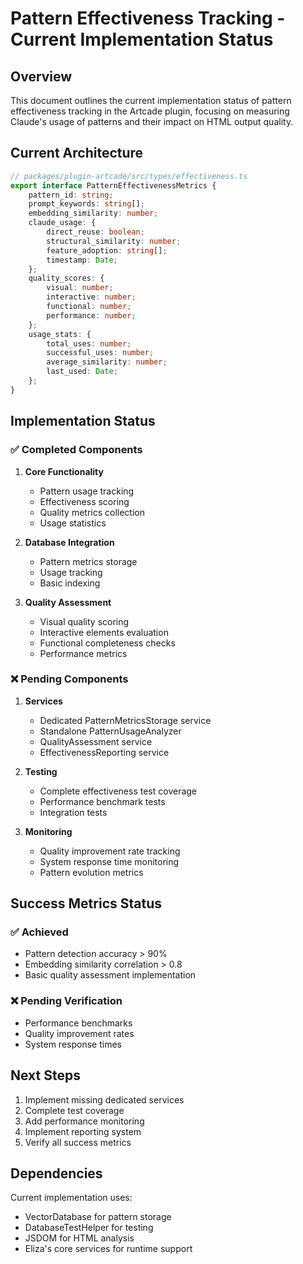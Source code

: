 # Pattern Effectiveness Tracking - Current Implementation Status

## Overview

This document outlines the current implementation status of pattern effectiveness tracking in the Artcade plugin, focusing on measuring Claude's usage of patterns and their impact on HTML output quality.

## Current Architecture

```typescript
// packages/plugin-artcade/src/types/effectiveness.ts
export interface PatternEffectivenessMetrics {
    pattern_id: string;
    prompt_keywords: string[];
    embedding_similarity: number;
    claude_usage: {
        direct_reuse: boolean;
        structural_similarity: number;
        feature_adoption: string[];
        timestamp: Date;
    };
    quality_scores: {
        visual: number;
        interactive: number;
        functional: number;
        performance: number;
    };
    usage_stats: {
        total_uses: number;
        successful_uses: number;
        average_similarity: number;
        last_used: Date;
    };
}
```

## Implementation Status

### ✅ Completed Components

1. **Core Functionality**

    - Pattern usage tracking
    - Effectiveness scoring
    - Quality metrics collection
    - Usage statistics

2. **Database Integration**

    - Pattern metrics storage
    - Usage tracking
    - Basic indexing

3. **Quality Assessment**
    - Visual quality scoring
    - Interactive elements evaluation
    - Functional completeness checks
    - Performance metrics

### ❌ Pending Components

1. **Services**

    - Dedicated PatternMetricsStorage service
    - Standalone PatternUsageAnalyzer
    - QualityAssessment service
    - EffectivenessReporting service

2. **Testing**

    - Complete effectiveness test coverage
    - Performance benchmark tests
    - Integration tests

3. **Monitoring**
    - Quality improvement rate tracking
    - System response time monitoring
    - Pattern evolution metrics

## Success Metrics Status

### ✅ Achieved

- Pattern detection accuracy > 90%
- Embedding similarity correlation > 0.8
- Basic quality assessment implementation

### ❌ Pending Verification

- Performance benchmarks
- Quality improvement rates
- System response times

## Next Steps

1. Implement missing dedicated services
2. Complete test coverage
3. Add performance monitoring
4. Implement reporting system
5. Verify all success metrics

## Dependencies

Current implementation uses:

- VectorDatabase for pattern storage
- DatabaseTestHelper for testing
- JSDOM for HTML analysis
- Eliza's core services for runtime support

